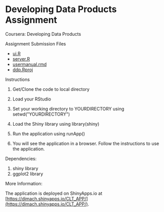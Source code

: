 Developing Data Products Assignment
===================================

Coursera: Developing Data Products

Assignment Submission Files
- [ui.R](https://github.com/dimacho/ddp_assessment1/blob/master/ui.R)
- [server.R](https://github.com/dimacho/ddp_assessment1/blob/master/ui.R)
- [usermanual.rmd](https://github.com/dimacho/ddp_assessment1/blob/master/usermanual.rmd)
- [ddp.Rproj](https://github.com/dimacho/ddp_assessment1/blob/master/ddp.Rproj)

Instructions

1. Get/Clone the code to local directory

2. Load your RStudio

3. Set your working directory to YOURDIRECTORY using setwd("YOURDIRECTORY")

4. Load the Shiny library using library(shiny)

5. Run the application using runApp()

6. You will see the application in a browser. Follow the instructions to use the application.

Dependencies:

1. shiny library
2. ggplot2 library

More Information:

The application is deployed on ShinyApps.io at [https://dimach.shinyapps.io/CLT_APP/](https://dimach.shinyapps.io/CLT_APP/).
